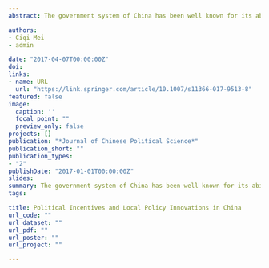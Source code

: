 ```yaml
---
abstract: The government system of China has been well known for its ability to mobilize its local leaders through career incentives. Does this system also encourage local policy innovation? This paper tests the relation between career advancement and local policy innovation with a self-compiled dataset on local innovation and local leaders’ career paths in 16 deputy-provincial level municipalities. We find a strong positive relationship between reported local policy innovation concerning economic issues and local leaders’ career advancement from 1980 to 2008, while the relationship between the number of innovations in other policy areas and promotion is insignificant. This finding deepens our understanding of both the promotion system for Chinese local leaders and motivations for local policy innovation.

authors:
- Ciqi Mei
- admin

date: "2017-04-07T00:00:00Z"
doi: 
links:
- name: URL
  url: "https://link.springer.com/article/10.1007/s11366-017-9513-8"
featured: false
image:
  caption: ''
  focal_point: ""
  preview_only: false
projects: []
publication: "*Journal of Chinese Political Science*"
publication_short: ""
publication_types:
- "2"
publishDate: "2017-01-01T00:00:00Z"
slides: 
summary: The government system of China has been well known for its ability to mobilize its local leaders through career incentives. Does this system also encourage local policy innovation? This paper tests the relation between career advancement and local policy innovation with a self-compiled dataset on local innovation and local leaders’ career paths in 16 deputy-provincial level municipalities. We find a strong positive relationship between reported local policy innovation concerning economic issues and local leaders’ career advancement from 1980 to 2008, while the relationship between the number of innovations in other policy areas and promotion is insignificant. This finding deepens our understanding of both the promotion system for Chinese local leaders and motivations for local policy innovation.
tags:

title: Political Incentives and Local Policy Innovations in China
url_code: ""
url_dataset: ""
url_pdf: ""
url_poster: ""
url_project: ""

---
```

